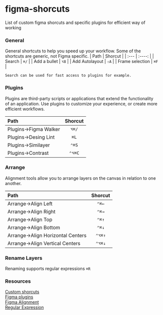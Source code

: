 # figma-shorcuts
List of custom figma shorcuts and specific plugins for efficient way of working

### General
General shortcuts to help you speed up your workflow. Some of the shortcuts are generic, not Figma specific.
| Path      | Shorcut | 
| :---        |    :----:   |
| Search    |  `⌘/`     |
| Add a bullet    |  `⌥8`     |
| Add Autolayout    |  `⇧A`     |
| Frame selection    |  `⌘F`     |



`Search can be used for fast access to plugins for example.`


### Plugins
Plugins are third-party scripts or applications that extend the functionality of an application. Use plugins to customize your experience, or create more efficient workflows.

| Path      | Shorcut | 
| :---        |    :----:   |
| Plugins->Figma Walker    |  `⌥⌘/`     |
| Plugins->Desing Lint    | `⌘L`       |
| Plugins->Similayer    |  `⌃⌘S`      |
| Plugins->Contrast    |  `⌃⌥⌘C`      |


### Arrange
Alignment tools allow you to arrange layers on the canvas in relation to one another.

| Path      | Shorcut | 
| :---        |    :----:   |
| Arrange->Align Left    |   `⌃⌘←`     |
| Arrange->Align Right    |  `⌃⌘→`       |
| Arrange->Align Top    |   `⌃⌘↑`     |
| Arrange->Align Bottom   |   `⌃⌘↓`     |
| Arrange->Align Horizontal Centers    | `⌃⌥⌘↑`   |
| Arrange->Align Vertical Centers     |  `⌃⌥⌘↓`      |


### Rename Layers
Renaming supports regular expressions `⌘R`


### Resources
[Custom shorcuts](https://support.apple.com/guide/mac-help/create-keyboard-shortcuts-for-apps-mchlp2271/mac)  
[Figma plugins](https://help.figma.com/hc/en-us/articles/360040450413-Find-and-install-plugins)  
[Figma Alignment](https://help.figma.com/hc/en-us/articles/360039956914-Adjust-alignment-dimensions-rotation-and-position)  
[Regular Expression](https://regexr.com/)  
